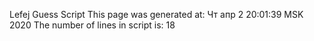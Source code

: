 Lefej Guess Script
This page was generated at:
Чт апр  2 20:01:39 MSK 2020
The number of lines in script is:
18
